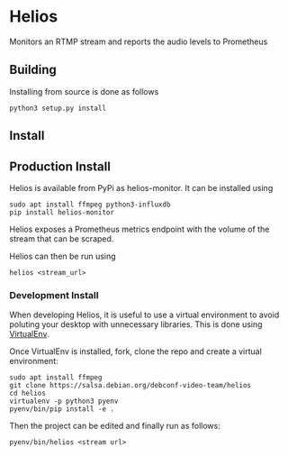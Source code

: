 # Helios

Monitors an RTMP stream and reports the audio levels to Prometheus

## Building

Installing from source is done as follows

    python3 setup.py install

## Install

## Production Install

Helios is available from PyPi as helios-monitor. It can be installed using

    sudo apt install ffmpeg python3-influxdb
    pip install helios-monitor

Helios exposes a Prometheus metrics endpoint with the volume of the stream that
can be scraped.

Helios can then be run using

    helios <stream_url>

### Development Install

When developing Helios, it is useful to use a virtual environment to
avoid poluting your desktop with unnecessary libraries. This is done using
[VirtualEnv](https://virtualenv.pypa.io/en/stable/).

Once VirtualEnv is installed, fork, clone the repo and create a virtual
environment:

    sudo apt install ffmpeg
    git clone https://salsa.debian.org/debconf-video-team/helios
    cd helios
    virtualenv -p python3 pyenv
    pyenv/bin/pip install -e .

Then the project can be edited and finally run as follows:

    pyenv/bin/helios <stream url>
